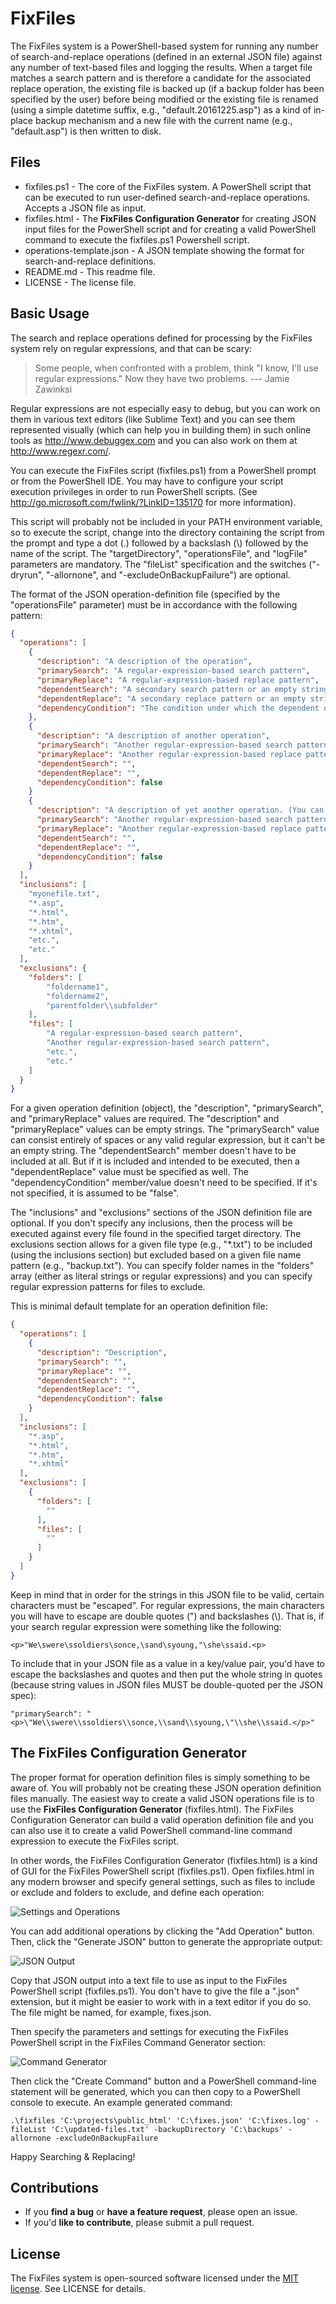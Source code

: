 # FixFiles
The FixFiles system is a PowerShell-based system for running any number of search-and-replace operations (defined in an external JSON file) against any number of text-based files and logging the results. When a target file matches a search pattern and is therefore a candidate for the associated replace operation, the existing file is backed up (if a backup folder has been specified by the user) before being modified or the existing file is renamed (using a simple datetime suffix, e.g., "default.20161225.asp") as a kind of in-place backup mechanism and a new file with the current name (e.g., "default.asp") is then written to disk.

## Files
* fixfiles.ps1 - The core of the FixFiles system. A PowerShell script that can be executed to run user-defined search-and-replace operations. Accepts a JSON file as input.
* fixfiles.html - The **FixFiles Configuration Generator** for creating JSON input files for the PowerShell script and for creating a valid PowerShell command to execute the fixfiles.ps1 Powershell script.
* operations-template.json - A JSON template showing the format for search-and-replace definitions.
* README.md - This readme file.
* LICENSE - The license file.

## Basic Usage
The search and replace operations defined for processing by the FixFiles system rely on regular expressions, and that can be scary:

  > Some people, when confronted with a problem, think "I know, I'll use regular expressions." Now they have two problems. --- Jamie Zawinksi

Regular expressions are not especially easy to debug, but you can work on them in various text editors (like Sublime Text) and you can see them represented visually (which can help you in building them) in such online tools as http://www.debuggex.com and you can also work on them at http://www.regexr.com/.

You can execute the FixFiles script (fixfiles.ps1) from a PowerShell prompt or from the PowerShell IDE. You may have to configure your script execution privileges in order to run PowerShell scripts. (See http://go.microsoft.com/fwlink/?LinkID=135170 for more information).

This script will probably not be included in your PATH environment variable, so to execute the script, change into the directory containing the script from the prompt and type a dot (.) followed by a backslash (\\) followed by the name of the script. The "targetDirectory", "operationsFile", and "logFile" parameters are mandatory. The "fileList" specification and the switches ("-dryrun", "-allornone", and "-excludeOnBackupFailure") are optional.

The format of the JSON operation-definition file (specified by the "operationsFile" parameter) must be in accordance with the following pattern:

```json
{
  "operations": [
    {
      "description": "A description of the operation",
      "primarySearch": "A regular-expression-based search pattern",
      "primaryReplace": "A regular-expression-based replace pattern",
      "dependentSearch": "A secondary search pattern or an empty string",
      "dependentReplace": "A secondary replace pattern or an empty string",
      "dependencyCondition": "The condition under which the dependent operation executes. If 'false', then the secondary operation runs only if the primary search operation fails to find anything. If 'true', then the secondary operation runs only if the primary search is successful. The only permitted values are 'true' or 'false'."
    },
    {
      "description": "A description of another operation",
      "primarySearch": "Another regular-expression-based search pattern",
      "primaryReplace": "Another regular-expression-based replace pattern",
      "dependentSearch": "",
      "dependentReplace": "",
      "dependencyCondition": false
    }
    {
      "description": "A description of yet another operation. (You can add any number of additional operations.)",
      "primarySearch": "Another regular-expression-based search pattern",
      "primaryReplace": "Another regular-expression-based replace pattern",
      "dependentSearch": "",
      "dependentReplace": "",
      "dependencyCondition": false
    }
  ],
  "inclusions": [
    "myonefile.txt",
    "*.asp",
    "*.html",
    "*.htm",
    "*.xhtml",
    "etc.",
    "etc."
  ],
  "exclusions": {
    "folders": [
        "foldername1",
        "foldername2",
        "parentfolder\\subfolder"
    ],
    "files": [
        "A regular-expression-based search pattern",
        "Another regular-expression-based search pattern",
        "etc.",
        "etc."
    ]
  }
}
```

For a given operation definition (object), the "description", "primarySearch", and "primaryReplace" values are required. The "description" and "primaryReplace" values can be empty strings. The "primarySearch" value can consist entirely of spaces or any valid regular expression, but it can't be an empty string. The "dependentSearch" member doesn't have to be included at all. But if it is included and intended to be executed, then a "dependentReplace" value must be specified as well. The "dependencyCondition" member/value doesn't need to be specified. If it's not specified, it is assumed to be "false".

The "inclusions" and "exclusions" sections of the JSON definition file are optional. If you don't specify any inclusions, then the process will be executed against every file found in the specified target directory. The exclusions section allows for a given file type (e.g., "*.txt") to be included (using the inclusions section) but excluded based on a given file name pattern (e.g., "backup.txt"). You can specify folder names in the "folders" array (either as literal strings or regular expressions) and you can specify regular expression patterns for files to exclude.

This is minimal default template for an operation definition file:

```json
{
  "operations": [
    {
      "description": "Description",
      "primarySearch": "",
      "primaryReplace": "",
      "dependentSearch": "",
      "dependentReplace": "",
      "dependencyCondition": false
    }
  ],
  "inclusions": [
    "*.asp",
    "*.html",
    "*.htm",
    "*.xhtml"
  ],
  "exclusions": [
    {
      "folders": [
        ""
      ],
      "files": [
        ""
      ]
    }
  ]
}
```

Keep in mind that in order for the strings in this JSON file to be valid, certain characters must be "escaped". For regular expressions, the main characters you will have to escape are double quotes (") and backslashes (\\). That is, if your search regular expression were something like the following:

`<p>"We\swere\ssoldiers\sonce,\sand\syoung,"\she\ssaid.<p>`

To include that in your JSON file as a value in a key/value pair, you'd have to escape the backslashes and quotes and then put the whole string in quotes
(because string values in JSON files MUST be double-quoted per the JSON spec):

`"primarySearch": "<p>\"We\\swere\\ssoldiers\\sonce,\\sand\\syoung,\"\\she\\ssaid.</p>"`

## The FixFiles Configuration Generator
The proper format for operation definition files is simply something to be aware of. You will probably not be creating these JSON operation definition files manually. The easiest way to create a valid JSON operations file is to use the **FixFiles Configuration Generator** (fixfiles.html). The FixFiles Configuration Generator can build a valid operation definition file and you can also use it to create a valid PowerShell command-line command expression to execute the FixFiles script.

In other words, the FixFiles Configuration Generator (fixfiles.html) is a kind of GUI for the FixFiles PowerShell script (fixfiles.ps1). Open fixfiles.html in any modern browser and specify general settings, such as files to include or exclude and folders to exclude, and define each operation:

![Settings and Operations](assets/image1.jpg)

You can add additional operations by clicking the "Add Operation" button. Then, click the "Generate JSON" button to generate the appropriate output:

![JSON Output](assets/image2.jpg)

Copy that JSON output into a text file to use as input to the FixFiles PowerShell script (fixfiles.ps1). You don't have to give the file a ".json" extension, but it might be easier to work with in a text editor if you do so. The file might be named, for example, fixes.json.

Then specify the parameters and settings for executing the FixFiles PowerShell script in the FixFiles Command Generator section:

![Command Generator](assets/image3.jpg)

Then click the "Create Command" button and a PowerShell command-line statement will be generated, which you can then copy to a PowerShell console to execute. An example generated command:

`.\fixfiles 'C:\projects\public_html' 'C:\fixes.json' 'C:\fixes.log' -fileList 'C:\updated-files.txt' -backupDirectory 'C:\backups' -allornone -excludeOnBackupFailure`

Happy Searching & Replacing!

## Contributions
- If you **find a bug** or **have a feature request**, please open an issue.
- If you'd **like to contribute**, please submit a pull request.

## License
The FixFiles system is open-sourced software licensed under the [MIT license](http://opensource.org/licenses/MIT). See LICENSE for details.